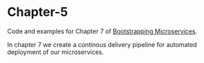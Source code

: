 # Chapter-5

Code and examples for Chapter 7 of [Bootstrapping Microservices](http://bit.ly/2o0aDsP).

In chapter 7 we create a continous delivery pipeline for automated deployment of our microservices.